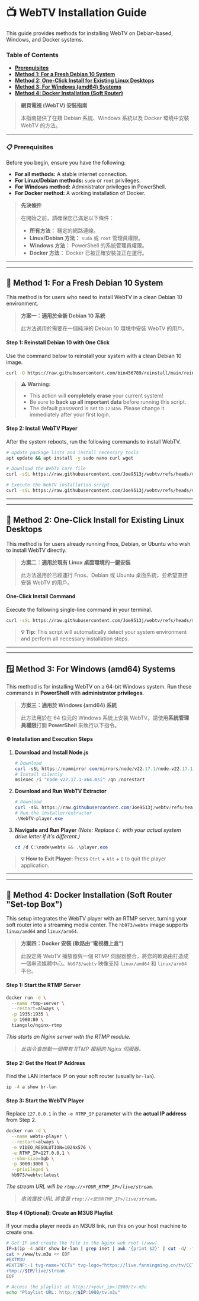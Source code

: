 
# 📺 WebTV Installation Guide

This guide provides methods for installing WebTV on Debian-based, Windows, and Docker systems.

### **Table of Contents**

*   [**Prerequisites**](#-prerequisites)
*   [**Method 1: For a Fresh Debian 10 System**](#-method-1-for-a-fresh-debian-10-system)
*   [**Method 2: One-Click Install for Existing Linux Desktops**](#-method-2-one-click-install-for-existing-linux-desktops)
*   [**Method 3: For Windows (amd64) Systems**](#-method-3-for-windows-amd64-systems)
*   [**Method 4: Docker Installation (Soft Router)**](#-method-4-docker-installation-soft-router-set-top-box)

> **網頁電視 (WebTV) 安裝指南**
>
> 本指南提供了在類 Debian 系統、Windows 系統以及 Docker 環境中安裝 WebTV 的方法。

---

### **📋 Prerequisites**

Before you begin, ensure you have the following:
*   **For all methods:** A stable internet connection.
*   **For Linux/Debian methods:** `sudo` or `root` privileges.
*   **For Windows method:** Administrator privileges in PowerShell.
*   **For Docker method:** A working installation of Docker.

> **先決條件**
>
> 在開始之前，請確保您已滿足以下條件：
> *   **所有方法：** 穩定的網路連線。
> *   **Linux/Debian 方法：** `sudo` 或 `root` 管理員權限。
> *   **Windows 方法：** PowerShell 的系統管理員權限。
> *   **Docker 方法：** Docker 已被正確安裝並正在運行。

---
---

## **🐧 Method 1: For a Fresh Debian 10 System**

This method is for users who need to install WebTV in a clean Debian 10 environment.

> **方案一：適用於全新 Debian 10 系統**
>
> 此方法適用於需要在一個純淨的 Debian 10 環境中安裝 WebTV 的用戶。

#### **Step 1: Reinstall Debian 10 with One Click**

Use the command below to reinstall your system with a clean Debian 10 image.

```bash
curl -O https://raw.githubusercontent.com/bin456789/reinstall/main/reinstall.sh && bash reinstall.sh debian 10 --password 123456 --ci && reboot
```

> **⚠️ Warning:**
> *   This action will **completely erase** your current system!
> *   Be sure to **back up all important data** before running this script.
> *   The default password is set to `123456`. Please change it immediately after your first login.

#### **Step 2: Install WebTV Player**

After the system reboots, run the following commands to install WebTV.

```bash
# Update package lists and install necessary tools
apt update && apt install -y sudo nano curl wget

# Download the WebTV core file
curl -sSL https://raw.githubusercontent.com/Joe9513j/webtv/refs/heads/main/webtv-min.zip -o webtv-min.zip

# Execute the WebTV installation script
curl -sSL https://raw.githubusercontent.com/Joe9513j/webtv/refs/heads/main/setup-debian-webtv-only.sh | bash
```
---
---

## **🚀 Method 2: One-Click Install for Existing Linux Desktops**

This method is for users already running Fnos, Debian, or Ubuntu who wish to install WebTV directly.

> **方案二：適用於現有 Linux 桌面環境的一鍵安裝**
>
> 此方法適用於已經運行 Fnos、Debian 或 Ubuntu 桌面系統，並希望直接安裝 WebTV 的用戶。

#### **One-Click Install Command**

Execute the following single-line command in your terminal.

```bash
curl -sSL https://raw.githubusercontent.com/Joe9513j/webtv/refs/heads/main/install-webtv-fnos | bash
```

> **💡 Tip:**
> This script will automatically detect your system environment and perform all necessary installation steps.

---
---

## **🪟 Method 3: For Windows (amd64) Systems**

This method is for installing WebTV on a 64-bit Windows system. Run these commands in **PowerShell** with **administrator privileges**.

> **方案三：適用於 Windows (amd64) 系統**
>
> 此方法用於在 64 位元的 Windows 系統上安裝 WebTV。請使用**系統管理員權限**打開 **PowerShell** 來執行以下指令。

#### **⚙️ Installation and Execution Steps**

1.  **Download and Install Node.js**
    ```powershell
    # Download
    curl -sSL https://npmmirror.com/mirrors/node/v22.17.1/node-v22.17.1-x64.msi -o node-v22.17.1-x64.msi
    # Install silently
    msiexec /i "node-v22.17.1-x64.msi" /qn /norestart
    ```

2.  **Download and Run WebTV Extractor**
    ```powershell
    # Download
    curl -sSL https://raw.githubusercontent.com/Joe9513j/webtv/refs/heads/main/WebTV-player.exe -o WebTV-player.exe
    # Run the installer/extractor
    .\WebTV-player.exe
    ```

3.  **Navigate and Run Player**
    *(Note: Replace `C:` with your actual system drive letter if it's different.)*
    ```powershell
    cd /d C:\node\webtv && .\player.exe
    ```

> **💡 How to Exit Player:**
> Press `Ctrl` + `Alt` + `Q` to quit the player application.

---
---

## **🐳 Method 4: Docker Installation (Soft Router "Set-top Box")**

This setup integrates the WebTV player with an RTMP server, turning your soft router into a streaming media center. The `hb973/webtv` image supports `linux/amd64` and `linux/arm64`.

> **方案四：Docker 安裝 (軟路由“電視機上盒”)**
>
> 此設定將 WebTV 播放器與一個 RTMP 伺服器整合，將您的軟路由打造成一個串流媒體中心。`hb973/webtv` 映像支持 `linux/amd64` 和 `linux/arm64` 平台。

#### **Step 1: Start the RTMP Server**

```bash
docker run -d \
  --name rtmp-server \
  --restart=always \
  -p 1935:1935 \
  -p 1980:80 \
  tiangolo/nginx-rtmp
```
*This starts an Nginx server with the RTMP module.*
> *此指令會啟動一個帶有 RTMP 模組的 Nginx 伺服器。*

#### **Step 2: Get the Host IP Address**

Find the LAN interface IP on your soft router (usually `br-lan`).

```bash
ip -4 a show br-lan
```

#### **Step 3: Start the WebTV Player**

Replace `127.0.0.1` in the `-e RTMP_IP` parameter with the **actual IP address** from Step 2.

```bash
docker run -d \
  --name webtv-player \
  --restart=always \
  -e VIDEO_RESOLUTION=1024x576 \
  -e RTMP_IP=127.0.0.1 \
  --shm-size=1gb \
  -p 3000:3000 \
  --privileged \
  hb973/webtv:latest
```
*The stream URL will be `rtmp://<YOUR_RTMP_IP>/live/stream`.*
> *串流播放 URL 將會是 `rtmp://<您的RTMP_IP>/live/stream`。*

#### **Step 4 (Optional): Create an M3U8 Playlist**

If your media player needs an M3U8 link, run this on your host machine to create one.

```bash
# Get IP and create the file in the Nginx web root (/www)
IP=$(ip -4 addr show br-lan | grep inet | awk '{print $2}' | cut -d/ -f1)
cat > /www/tv.m3u << EOF
#EXTM3U
#EXTINF:-1 tvg-name="CCTV" tvg-logo="https://live.fanmingming.cn/tv/CCTV6.png" group-title="webTV",CCTV
rtmp://$IP/live/stream
EOF

# Access the playlist at http://<your_ip>:1980/tv.m3u
echo "Playlist URL: http://$IP:1980/tv.m3u"
```
